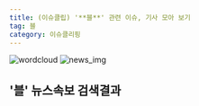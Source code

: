 ```yaml
---
title: (이슈클립) '**블**' 관련 이슈, 기사 모아 보기
tag: 블
category: 이슈클리핑
---
```

![wordcloud](https://s3.ap-northeast-2.amazonaws.com/lyrics101-wordcloud/2018-09-26-1537920953.png)
![news_img](https://user-images.githubusercontent.com/42597476/44507050-1206f400-a6e4-11e8-8d98-7ffbfebb353f.png)
## **'**블**'** 뉴스속보 검색결과

